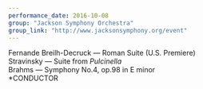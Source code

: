 ```yaml
---
performance_date: 2016-10-08
group: "Jackson Symphony Orchestra"
group_link: "http://www.jacksonsymphony.org/event"
---
```

Fernande Breilh-Decruck — Roman Suite (U.S. Premiere)<br/> 
Stravinsky — Suite from <em>Pulcinella</em><br/>
Brahms — Symphony No.4, op.98 in E minor<br/>
*CONDUCTOR
